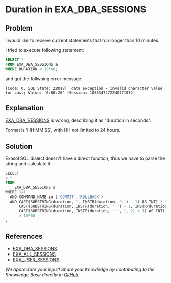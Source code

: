 # Duration in EXA_DBA_SESSIONS

## Problem

I would like to receive current statements that run longer than 10 minutes.

I tried to execute following statement:

```SQL
SELECT * 
FROM EXA_DBA_SESSIONS a
WHERE DURATION < 10*60;
```

and got the follwoing error message:

```text
[Code: 0, SQL State: 22018]  data exception - invalid character value 
for cast; Value: '0:00:26' (Session: 1838347472240771072)
```

## Explanation

[EXA_DBA_SESSIONS](https://docs.exasol.com/db/latest/sql_references/system_tables/metadata/exa_dba_sessions.htm) is wrong, describing it as "duration in seconds".

Format is 'HH:MM:SS', with HH not limited to 24 hours.

## Solution

Exasol SQL dialect doesn't have a direct function, thus we have to parse the string and calculate it:

```SQL
SELECT  
s.*
FROM
    EXA_DBA_SESSIONS s
WHERE 1=1
  AND COMMAND_NAME in ('COMMIT','ROLLBACK')
  AND CAST(SUBSTRING(duration, 1, INSTR(duration, ':') - 1) AS INT) * 3600 +  -- Hours
      CAST(SUBSTRING(duration, INSTR(duration, ':') + 1, INSTR(duration, ':', 1, 2) - INSTR(duration, ':') - 1) AS INT) * 60 + -- Minutes
      CAST(SUBSTRING(duration, INSTR(duration, ':', 1, 2) + 1) AS INT)        
      > 10*60
;
```

## References

* [EXA_DBA_SESSIONS](https://docs.exasol.com/db/latest/sql_references/system_tables/metadata/exa_dba_sessions.htm)
* [EXA_ALL_SESSIONS](https://docs.exasol.com/db/latest/sql_references/system_tables/metadata/exa_all_sessions.htm)
* [EXA_USER_SESSIONS](https://docs.exasol.com/db/latest/sql_references/system_tables/metadata/exa_user_sessions.htm)

*We appreciate your input! Share your knowledge by contributing to the Knowledge Base directly in [GitHub](https://github.com/exasol/public-knowledgebase).*

